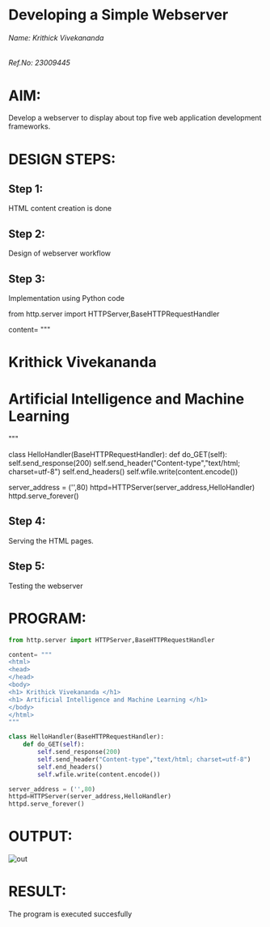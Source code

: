 # Developing a Simple Webserver
###### Name: Krithick Vivekananda 
###### Ref.No: 23009445
# AIM:

Develop a webserver to display about top five web application development frameworks.

# DESIGN STEPS:

## Step 1:

HTML content creation is done

## Step 2:

Design of webserver workflow

## Step 3:

Implementation using Python code

from http.server import HTTPServer,BaseHTTPRequestHandler

content= """
<html>
<head>
</head>
<body>
<h1> Krithick Vivekananda </h1>
<h1> Artificial Intelligence and Machine Learning </h1>
</body>
</html>
"""

class HelloHandler(BaseHTTPRequestHandler):
    def do_GET(self):
        self.send_response(200)
        self.send_header("Content-type","text/html; charset=utf-8")
        self.end_headers()
        self.wfile.write(content.encode())

server_address = ('',80)
httpd=HTTPServer(server_address,HelloHandler)
httpd.serve_forever()


## Step 4:

Serving the HTML pages.

## Step 5:

Testing the webserver
# PROGRAM:
```python
from http.server import HTTPServer,BaseHTTPRequestHandler

content= """
<html>
<head>
</head>
<body>
<h1> Krithick Vivekananda </h1>
<h1> Artificial Intelligence and Machine Learning </h1>
</body>
</html>
"""

class HelloHandler(BaseHTTPRequestHandler):
    def do_GET(self):
        self.send_response(200)
        self.send_header("Content-type","text/html; charset=utf-8")
        self.end_headers()
        self.wfile.write(content.encode())

server_address = ('',80)
httpd=HTTPServer(server_address,HelloHandler)
httpd.serve_forever()

```
# OUTPUT:
![out](webserver.jpg)

# RESULT:

The program is executed succesfully
